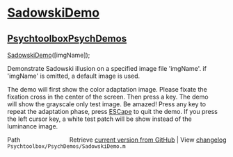 # [SadowskiDemo](SadowskiDemo)
## [Psychtoolbox](Psychtoolbox)[PsychDemos](PsychDemos)

[SadowskiDemo](SadowskiDemo)([imgName]);  
  
Demonstrate Sadowski illusion on a specified image file 'imgName'. if  
'imgName' is omitted, a default image is used.  
  
The demo will first show the color adaptation image. Please fixate the  
fixation cross in the center of the screen. Then press a key. The demo  
will show the grayscale only test image. Be amazed! Press any key to  
repeat the adaptation phase, press [ESCape](ESCape) to quit the demo. If you press  
the left cursor key, a white test patch will be show instead of the  
luminance image.  
  




<div class="code_header" style="text-align:right;">
  <span style="float:left;">Path&nbsp;&nbsp;</span> <span class="counter">Retrieve <a href=
  "https://raw.github.com/Psychtoolbox-3/Psychtoolbox-3/beta/Psychtoolbox/PsychDemos/SadowskiDemo.m">current version from GitHub</a> | View <a href=
  "https://github.com/Psychtoolbox-3/Psychtoolbox-3/commits/beta/Psychtoolbox/PsychDemos/SadowskiDemo.m">changelog</a></span>
</div>
<div class="code">
  <code>Psychtoolbox/PsychDemos/SadowskiDemo.m</code>
</div>

